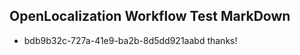 ## OpenLocalization Workflow Test MarkDown

* bdb9b32c-727a-41e9-ba2b-8d5dd921aabd 
thanks!



<!--HONumber=Jan16_HO3-->
